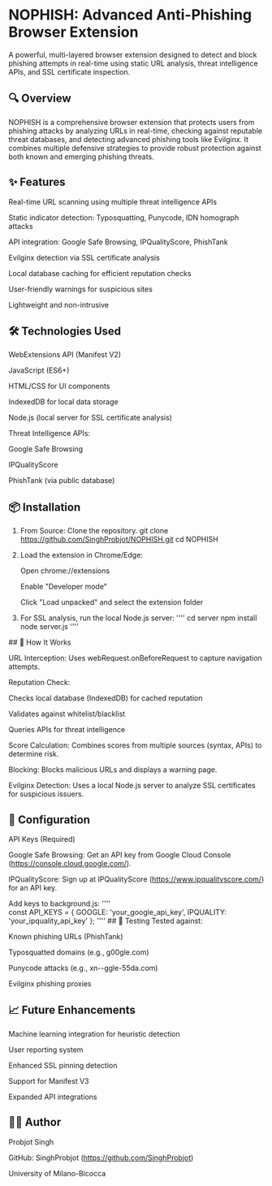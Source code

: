 # NOPHISH: Advanced Anti-Phishing Browser Extension

A powerful, multi-layered browser extension designed to detect and block phishing attempts in real-time using static URL analysis, threat intelligence APIs, and SSL certificate inspection.

## 🔍 Overview
NOPHISH is a comprehensive browser extension that protects users from phishing attacks by analyzing URLs in real-time, checking against reputable threat databases, and detecting advanced phishing tools like Evilginx. It combines multiple defensive strategies to provide robust protection against both known and emerging phishing threats.

## ✨ Features

Real-time URL scanning using multiple threat intelligence APIs
    
Static indicator detection: Typosquatting, Punycode, IDN homograph attacks

API integration: Google Safe Browsing, IPQualityScore, PhishTank

Evilginx detection via SSL certificate analysis

Local database caching for efficient reputation checks

User-friendly warnings for suspicious sites

Lightweight and non-intrusive

## 🛠️ Technologies Used

WebExtensions API (Manifest V2)

JavaScript (ES6+)

HTML/CSS for UI components

IndexedDB for local data storage

Node.js (local server for SSL certificate analysis)

Threat Intelligence APIs:

Google Safe Browsing

IPQualityScore

PhishTank (via public database)

## 📦 Installation

1. From Source:
Clone the repository.
    git clone https://github.com/SinghProbjot/NOPHISH.git
    cd NOPHISH
2. Load the extension in Chrome/Edge:

    Open chrome://extensions
    
    Enable "Developer mode"
    
    Click "Load unpacked" and select the extension folder

3. For SSL analysis, run the local Node.js server:
''''
        cd server
        npm install
        node server.js
''''

## 🚀 How It Works

URL Interception: Uses webRequest.onBeforeRequest to capture navigation attempts.

Reputation Check:

Checks local database (IndexedDB) for cached reputation

Validates against whitelist/blacklist

Queries APIs for threat intelligence

Score Calculation: Combines scores from multiple sources (syntax, APIs) to determine risk.

Blocking: Blocks malicious URLs and displays a warning page.

Evilginx Detection: Uses a local Node.js server to analyze SSL certificates for suspicious issuers.

## 🔧 Configuration

API Keys (Required)

Google Safe Browsing: Get an API key from Google Cloud Console (https://console.cloud.google.com/).

IPQualityScore: Sign up at IPQualityScore (https://www.ipqualityscore.com/) for an API key.

Add keys to background.js:
''''    
    const API_KEYS = {
      GOOGLE: 'your_google_api_key',
      IPQUALITY: 'your_ipquality_api_key'
    };
'''' 
## 🧪 Testing
Tested against:

Known phishing URLs (PhishTank)

Typosquatted domains (e.g., g00gle.com)

Punycode attacks (e.g., xn--ggle-55da.com)

Evilginx phishing proxies

## 📈 Future Enhancements

Machine learning integration for heuristic detection

User reporting system

Enhanced SSL pinning detection

Support for Manifest V3

Expanded API integrations

## 👨‍💻 Author
Probjot Singh

GitHub: SinghProbjot (https://github.com/SinghProbjot)

University of Milano-Bicocca

